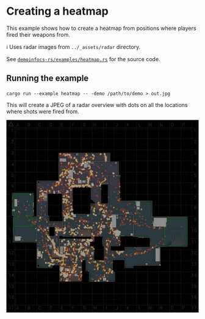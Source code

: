 # Creating a heatmap

This example shows how to create a heatmap from positions where players fired their weapons from.

:information_source: Uses radar images from `../_assets/radar` directory.

See [`demoinfocs-rs/examples/heatmap.rs`](../../demoinfocs-rs/examples/heatmap.rs) for the source code.

## Running the example

`cargo run --example heatmap -- -demo /path/to/demo > out.jpg`

This will create a JPEG of a radar overview with dots on all the locations where shots were fired from.

![Resulting heatmap](https://raw.githubusercontent.com/markus-wa/demoinfocs-golang/master/examples/heatmap/heatmap.jpg)

